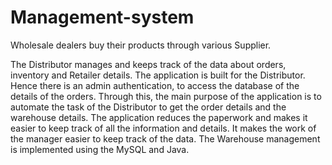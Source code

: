 # Management-system
Wholesale dealers buy their products through various Supplier. 

The Distributor manages and keeps track of the data about orders, inventory and Retailer 
details. The application is built for the Distributor. Hence there is an admin authentication, to 
access the database of the details of the orders. Through this, 
the main purpose of the application is to automate the task of the Distributor to get the order details and the warehouse 
details. The application reduces the paperwork and makes it easier to keep track of all the 
information and details. It makes the work of the manager easier to keep track of the data. The 
Warehouse management is implemented using the MySQL and Java.
